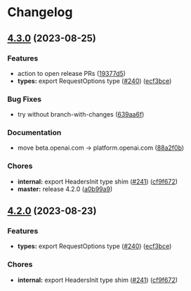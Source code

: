 # Changelog

## [4.3.0](https://github.com/dgellow/openai-node/compare/v4.2.0...v4.3.0) (2023-08-25)


### Features

* action to open release PRs ([19377d5](https://github.com/dgellow/openai-node/commit/19377d5a103055d8071a3abbd25f2b1b2c6dc88d))
* **types:** export RequestOptions type ([#240](https://github.com/dgellow/openai-node/issues/240)) ([ecf3bce](https://github.com/dgellow/openai-node/commit/ecf3bcee3c64a80a3cd901aa32d3db78d1364645))


### Bug Fixes

* try without branch-with-changes ([639aa6f](https://github.com/dgellow/openai-node/commit/639aa6fb7f4fb74ae27b6cb66f913d3815965d0d))


### Documentation

* move beta.openai.com -&gt; platform.openai.com ([88a2f0b](https://github.com/dgellow/openai-node/commit/88a2f0b8e98c12bc5bc088042c412228829ddeef))


### Chores

* **internal:** export HeadersInit type shim ([#241](https://github.com/dgellow/openai-node/issues/241)) ([cf9f672](https://github.com/dgellow/openai-node/commit/cf9f6729b5b232a37841c33db33b2519b54f19b2))
* **master:** release 4.2.0 ([a0b99a9](https://github.com/dgellow/openai-node/commit/a0b99a95c3f544110abf76e2f2b5502330c0cbec))

## [4.2.0](https://github.com/openai/openai-node/compare/v4.1.0...v4.2.0) (2023-08-23)


### Features

* **types:** export RequestOptions type ([#240](https://github.com/openai/openai-node/issues/240)) ([ecf3bce](https://github.com/openai/openai-node/commit/ecf3bcee3c64a80a3cd901aa32d3db78d1364645))


### Chores

* **internal:** export HeadersInit type shim ([#241](https://github.com/openai/openai-node/issues/241)) ([cf9f672](https://github.com/openai/openai-node/commit/cf9f6729b5b232a37841c33db33b2519b54f19b2))
